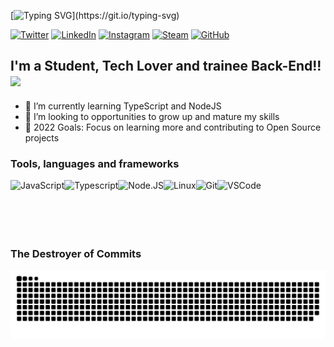 [![Typing SVG](https://readme-typing-svg.herokuapp.com?color=BF22F7&center=true&lines=Welcome+to+my+profile!)](https://git.io/typing-svg)

[![Twitter](https://img.shields.io/badge/Twitter-1DA1F2?style=for-the-badge&logo=twitter&logoColor=white)](#)
[![LinkedIn](https://img.shields.io/badge/LinkedIn-0077B5?style=for-the-badge&logo=linkedin&logoColor=white)](#)
[![Instagram](https://img.shields.io/badge/Instagram-E4405F?style=for-the-badge&logo=instagram&logoColor=white)](#)
[![Steam](https://img.shields.io/badge/Steam-001A4B?style=for-the-badge&logo=steam&logoColor=white)](#)
[![GitHub](https://img.shields.io/badge/github-000000?style=for-the-badge&logo=github&logoColor=white)](#)


## I'm a Student, Tech Lover and trainee Back-End!! <img height="30" src="https://raw.githubusercontent.com/innng/innng/master/assets/kyubey.gif"/>

- 👾 I’m currently learning TypeScript and NodeJS
- 👻 I’m looking to opportunities to grow up and mature my skills
- 🤖 2022 Goals: Focus on learning more and contributing to Open Source projects

### Tools, languages and frameworks
<img align="left" alt="JavaScript" src="https://img.shields.io/badge/JavaScript-323330?style=for-the-badge&logo=javascript&logoColor=F7DF1E" />
<img align="left" alt="Typescript" src="https://img.shields.io/npm/types/typescript?label=%20&logo=typescript&logoColor=white&style=for-the-badge" />
<img align="left" alt="Node.JS" src="https://img.shields.io/badge/NODE.JS-339933.svg?style=for-the-badge&logo=nodedotjs&logoColor=white" />
<img align="left" alt="Linux" src="https://img.shields.io/badge/Linux-FCC624?style=for-the-badge&logo=linux&logoColor=black" />
<img align="left" alt="Git" src="https://img.shields.io/badge/git-%23F05033.svg?style=for-the-badge&logo=git&logoColor=white" />
<img align="left" alt="VSCode" src="https://img.shields.io/badge/Visual%20Studio%20Code-0078d7.svg?style=for-the-badge&logo=visual-studio-code&logoColor=white" />


<br><br><br><br><br>


### The Destroyer of Commits
![Snake animation](https://raw.githubusercontent.com/Platane/snk/output/github-contribution-grid-snake.svg)




